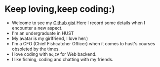 # Keep loving,keep coding:)
- Welcome to see my [Github gist](https://gist.github.com/Xieyuschen)
Here I record some details when I encounter a new aspect.  
- I'm an undergraduate in HUST 
- My avatar is my girlfriend, I love her:)  
- I'm a CFO (Chief Fishcatcher Officer) when it comes to hust's courses obsoleted by the times.
- I love coding with `Go`,`C#` for Web backend.
- I like fishing, coding and chatting with my friends. 

